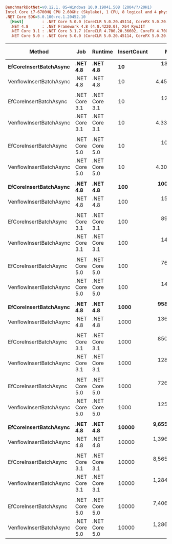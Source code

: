 ``` ini

BenchmarkDotNet=v0.12.1, OS=Windows 10.0.19041.508 (2004/?/20H1)
Intel Core i7-6700HQ CPU 2.60GHz (Skylake), 1 CPU, 8 logical and 4 physical cores
.NET Core SDK=5.0.100-rc.1.20452.10
  [Host]        : .NET Core 5.0.0 (CoreCLR 5.0.20.45114, CoreFX 5.0.20.45114), X64 RyuJIT
  .NET 4.8      : .NET Framework 4.8 (4.8.4220.0), X64 RyuJIT
  .NET Core 3.1 : .NET Core 3.1.7 (CoreCLR 4.700.20.36602, CoreFX 4.700.20.37001), X64 RyuJIT
  .NET Core 5.0 : .NET Core 5.0.0 (CoreCLR 5.0.20.45114, CoreFX 5.0.20.45114), X64 RyuJIT


```
|                  Method |           Job |       Runtime | InsertCount |         Mean |       Error |      StdDev | Ratio |       Gen 0 |      Gen 1 | Gen 2 |     Allocated |
|------------------------ |-------------- |-------------- |------------ |-------------:|------------:|------------:|------:|------------:|-----------:|------:|--------------:|
|  **EfCoreInsertBatchAsync** |      **.NET 4.8** |      **.NET 4.8** |          **10** |    **13.828 ms** |   **0.2388 ms** |   **0.2234 ms** |  **1.00** |    **343.7500** |   **109.3750** |     **-** |    **1325.29 KB** |
| VenflowInsertBatchAsync |      .NET 4.8 |      .NET 4.8 |          10 |     4.458 ms |   0.0722 ms |   0.0603 ms |  0.32 |     39.0625 |          - |     - |        123 KB |
|                         |               |               |             |              |             |             |       |             |            |       |               |
|  EfCoreInsertBatchAsync | .NET Core 3.1 | .NET Core 3.1 |          10 |    12.036 ms |   0.1711 ms |   0.1601 ms |  1.00 |    312.5000 |    78.1250 |     - |    1232.38 KB |
| VenflowInsertBatchAsync | .NET Core 3.1 | .NET Core 3.1 |          10 |     4.339 ms |   0.0808 ms |   0.0716 ms |  0.36 |     31.2500 |          - |     - |      98.15 KB |
|                         |               |               |             |              |             |             |       |             |            |       |               |
|  EfCoreInsertBatchAsync | .NET Core 5.0 | .NET Core 5.0 |          10 |    10.729 ms |   0.1500 ms |   0.1330 ms |  1.00 |    218.7500 |    62.5000 |     - |     990.27 KB |
| VenflowInsertBatchAsync | .NET Core 5.0 | .NET Core 5.0 |          10 |     4.302 ms |   0.0833 ms |   0.0926 ms |  0.40 |     31.2500 |          - |     - |      98.12 KB |
|                         |               |               |             |              |             |             |       |             |            |       |               |
|  **EfCoreInsertBatchAsync** |      **.NET 4.8** |      **.NET 4.8** |         **100** |   **100.956 ms** |   **1.9521 ms** |   **2.0887 ms** |  **1.00** |   **2400.0000** |   **800.0000** |     **-** |      **12974 KB** |
| VenflowInsertBatchAsync |      .NET 4.8 |      .NET 4.8 |         100 |    15.503 ms |   0.3076 ms |   0.3021 ms |  0.15 |    187.5000 |    93.7500 |     - |    1092.64 KB |
|                         |               |               |             |              |             |             |       |             |            |       |               |
|  EfCoreInsertBatchAsync | .NET Core 3.1 | .NET Core 3.1 |         100 |    89.117 ms |   1.7055 ms |   1.9640 ms |  1.00 |   2333.3333 |   833.3333 |     - |   13569.21 KB |
| VenflowInsertBatchAsync | .NET Core 3.1 | .NET Core 3.1 |         100 |    14.940 ms |   0.2895 ms |   0.3555 ms |  0.17 |    187.5000 |    62.5000 |     - |     945.77 KB |
|                         |               |               |             |              |             |             |       |             |            |       |               |
|  EfCoreInsertBatchAsync | .NET Core 5.0 | .NET Core 5.0 |         100 |    76.632 ms |   1.2710 ms |   1.1889 ms |  1.00 |   1500.0000 |   666.6667 |     - |    9721.12 KB |
| VenflowInsertBatchAsync | .NET Core 5.0 | .NET Core 5.0 |         100 |    14.859 ms |   0.2435 ms |   0.3166 ms |  0.19 |    156.2500 |    62.5000 |     - |     945.77 KB |
|                         |               |               |             |              |             |             |       |             |            |       |               |
|  **EfCoreInsertBatchAsync** |      **.NET 4.8** |      **.NET 4.8** |        **1000** |   **958.324 ms** |  **18.0846 ms** |  **20.1010 ms** |  **1.00** |  **21000.0000** |  **7000.0000** |     **-** |  **129673.59 KB** |
| VenflowInsertBatchAsync |      .NET 4.8 |      .NET 4.8 |        1000 |   136.206 ms |   2.2016 ms |   2.0594 ms |  0.14 |   1500.0000 |   500.0000 |     - |    11101.3 KB |
|                         |               |               |             |              |             |             |       |             |            |       |               |
|  EfCoreInsertBatchAsync | .NET Core 3.1 | .NET Core 3.1 |        1000 |   850.566 ms |  16.2344 ms |  19.3259 ms |  1.00 |  20000.0000 |  6000.0000 |     - |  121589.82 KB |
| VenflowInsertBatchAsync | .NET Core 3.1 | .NET Core 3.1 |        1000 |   128.942 ms |   2.5060 ms |   2.5734 ms |  0.15 |   1250.0000 |   500.0000 |     - |    9279.95 KB |
|                         |               |               |             |              |             |             |       |             |            |       |               |
|  EfCoreInsertBatchAsync | .NET Core 5.0 | .NET Core 5.0 |        1000 |   726.332 ms |  14.2392 ms |  14.6226 ms |  1.00 |  16000.0000 |  6000.0000 |     - |   97337.02 KB |
| VenflowInsertBatchAsync | .NET Core 5.0 | .NET Core 5.0 |        1000 |   125.938 ms |   2.4455 ms |   3.4282 ms |  0.17 |   1250.0000 |   250.0000 |     - |    9279.98 KB |
|                         |               |               |             |              |             |             |       |             |            |       |               |
|  **EfCoreInsertBatchAsync** |      **.NET 4.8** |      **.NET 4.8** |       **10000** | **9,655.693 ms** |  **90.2144 ms** |  **84.3866 ms** |  **1.00** | **224000.0000** | **67000.0000** |     **-** | **1297126.38 KB** |
| VenflowInsertBatchAsync |      .NET 4.8 |      .NET 4.8 |       10000 | 1,396.346 ms |  27.8574 ms |  53.6718 ms |  0.14 |  14000.0000 |  6000.0000 |     - |  118028.73 KB |
|                         |               |               |             |              |             |             |       |             |            |       |               |
|  EfCoreInsertBatchAsync | .NET Core 3.1 | .NET Core 3.1 |       10000 | 8,565.161 ms | 136.0222 ms | 127.2352 ms |  1.00 | 210000.0000 | 51000.0000 |     - | 1216678.33 KB |
| VenflowInsertBatchAsync | .NET Core 3.1 | .NET Core 3.1 |       10000 | 1,284.977 ms |  25.6707 ms |  24.0124 ms |  0.15 |  12000.0000 |  5000.0000 |     - |   99307.88 KB |
|                         |               |               |             |              |             |             |       |             |            |       |               |
|  EfCoreInsertBatchAsync | .NET Core 5.0 | .NET Core 5.0 |       10000 | 7,406.901 ms | 111.6059 ms |  98.9357 ms |  1.00 | 168000.0000 | 38000.0000 |     - |  973668.32 KB |
| VenflowInsertBatchAsync | .NET Core 5.0 | .NET Core 5.0 |       10000 | 1,286.968 ms |  25.3139 ms |  37.8886 ms |  0.17 |  12000.0000 |  5000.0000 |     - |   99310.07 KB |
